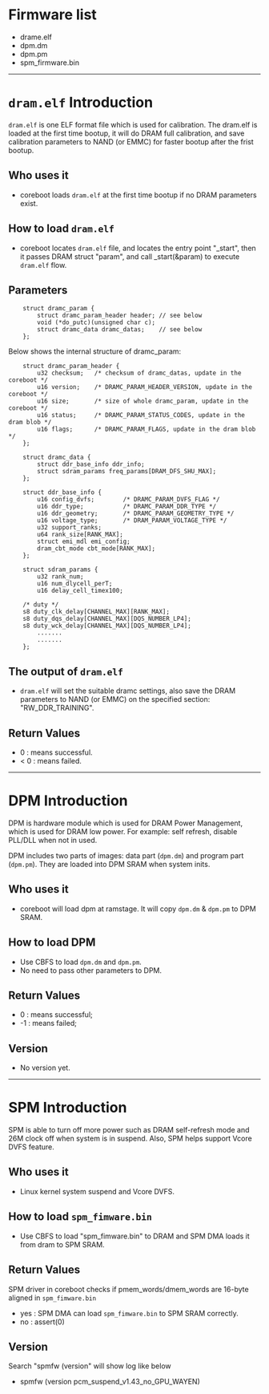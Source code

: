 # Firmware list
- drame.elf
- dpm.dm
- dpm.pm
- spm_firmware.bin

--------------------------------------------------------------------------------
# `dram.elf` Introduction

`dram.elf` is one ELF format file which is used for calibration.
The dram.elf is loaded at the first time bootup, it will do DRAM
full calibration, and save calibration parameters to NAND (or EMMC)
for faster bootup after the frist bootup.

## Who uses it
   - coreboot loads `dram.elf` at the first time bootup if no DRAM parameters exist.

## How to load `dram.elf`
   - coreboot locates `dram.elf` file, and locates the entry point "_start",
     then it passes DRAM struct "param", and call _start(&param) to execute `dram.elf`
     flow.

## Parameters
```
    struct dramc_param {
        struct dramc_param_header header; // see below
        void (*do_putc)(unsigned char c);
        struct dramc_data dramc_datas;    // see below
    };
```
   Below shows the internal structure of dramc_param:
```
    struct dramc_param_header {
        u32 checksum;   /* checksum of dramc_datas, update in the coreboot */
        u16 version;    /* DRAMC_PARAM_HEADER_VERSION, update in the coreboot */
        u16 size;       /* size of whole dramc_param, update in the coreboot */
        u16 status;     /* DRAMC_PARAM_STATUS_CODES, update in the dram blob */
        u16 flags;      /* DRAMC_PARAM_FLAGS, update in the dram blob */
    };

    struct dramc_data {
        struct ddr_base_info ddr_info;
        struct sdram_params freq_params[DRAM_DFS_SHU_MAX];
    };

    struct ddr_base_info {
        u16 config_dvfs;		/* DRAMC_PARAM_DVFS_FLAG */
        u16 ddr_type;			/* DRAMC_PARAM_DDR_TYPE */
        u16 ddr_geometry;		/* DRAMC_PARAM_GEOMETRY_TYPE */
        u16 voltage_type;		/* DRAM_PARAM_VOLTAGE_TYPE */
        u32 support_ranks;
        u64 rank_size[RANK_MAX];
        struct emi_mdl emi_config;
        dram_cbt_mode cbt_mode[RANK_MAX];
    };

    struct sdram_params {
        u32 rank_num;
        u16 num_dlycell_perT;
        u16 delay_cell_timex100;

    /* duty */
    s8 duty_clk_delay[CHANNEL_MAX][RANK_MAX];
    s8 duty_dqs_delay[CHANNEL_MAX][DQS_NUMBER_LP4];
    s8 duty_wck_delay[CHANNEL_MAX][DQS_NUMBER_LP4];
        .......
        .......
    };
```

## The output of `dram.elf`
   - `dram.elf` will set the suitable dramc settings, also save the DRAM parameters
     to NAND (or EMMC) on the specified section: "RW_DDR_TRAINING".

## Return Values
   - 0   : means successful.
   - < 0 : means failed.

--------------------------------------------------------------------------------
# DPM Introduction

DPM is hardware module which is used for DRAM Power Management, which
is used for DRAM low power.
For example: self refresh, disable PLL/DLL when not in used.

DPM includes two parts of images: data part (`dpm.dm`) and program part (`dpm.pm`).
They are loaded into DPM SRAM when system inits.

## Who uses it
   - coreboot will load dpm at ramstage. It will copy `dpm.dm` & `dpm.pm` to DPM SRAM.

## How to load DPM
   - Use CBFS to load `dpm.dm` and `dpm.pm`.
   - No need to pass other parameters to DPM.

## Return Values
   - 0  : means successful;
   - -1 : means failed;

## Version
  - No version yet.

--------------------------------------------------------------------------------
# SPM Introduction

SPM is able to turn off more power such as DRAM self-refresh mode and 26M clock off
when system is in suspend. Also, SPM helps support Vcore DVFS feature.

## Who uses it
   - Linux kernel system suspend and Vcore DVFS.

## How to load `spm_fimware.bin`
   - Use CBFS to load "spm_fimware.bin" to DRAM and SPM DMA loads it from dram to SPM SRAM.

## Return Values
   SPM driver in coreboot checks if pmem_words/dmem_words are 16-byte aligned in `spm_fimware.bin`
   - yes : SPM DMA can load `spm_fimware.bin` to SPM SRAM correctly.
   - no  : assert(0)

## Version
   Search "spmfw (version" will show log like below
   - spmfw (version pcm_suspend_v1.43_no_GPU_WAYEN)
